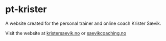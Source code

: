 # pt-krister
A website created for the personal trainer and online coach Krister Sævik. 

Visit the website at
[kristersaevik.no](https://kristersaevik.no/)
or
[saevikcoaching.no](https://saevikcoaching.no/)


